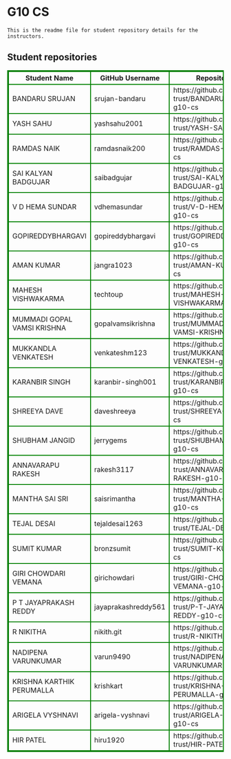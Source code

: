 # G10 CS
    This is the readme file for student repository details for the instructors.
## Student repositories 
<table style="border : 2px solid green; width:100%;">
<tr >
<th style="border : 2px solid green;">Student Name</th>
<th style="border : 2px solid green;">GitHub Username</th>
<th style="border : 2px solid green;">Repository link</th>
</tr>
<tr style="border : 2px solid green;">
<td style="border : 2px solid green;">BANDARU SRUJAN</td> 

<td style="border : 2px solid green;">srujan-bandaru</td> 

<td style="border : 2px solid green;">https://github.com/sure-trust/BANDARU-SRUJAN-g10-cs</td> 
</tr>

<tr style="border : 2px solid green;">
<td style="border : 2px solid green;">YASH SAHU</td> 

<td style="border : 2px solid green;">yashsahu2001</td> 

<td style="border : 2px solid green;">https://github.com/sure-trust/YASH-SAHU-g10-cs</td> 
</tr>

<tr style="border : 2px solid green;">
<td style="border : 2px solid green;">RAMDAS NAIK</td> 

<td style="border : 2px solid green;">ramdasnaik200</td> 

<td style="border : 2px solid green;">https://github.com/sure-trust/RAMDAS-NAIK-g10-cs</td> 
</tr>

<tr style="border : 2px solid green;">
<td style="border : 2px solid green;">SAI KALYAN BADGUJAR</td> 

<td style="border : 2px solid green;">saibadgujar</td> 

<td style="border : 2px solid green;">https://github.com/sure-trust/SAI-KALYAN-BADGUJAR-g10-cs</td> 
</tr>

<tr style="border : 2px solid green;">
<td style="border : 2px solid green;">V D HEMA SUNDAR</td> 

<td style="border : 2px solid green;">vdhemasundar</td> 

<td style="border : 2px solid green;">https://github.com/sure-trust/V-D-HEMA-SUNDAR-g10-cs</td> 
</tr>

<tr style="border : 2px solid green;">
<td style="border : 2px solid green;">GOPIREDDYBHARGAVI</td> 

<td style="border : 2px solid green;">gopireddybhargavi</td> 

<td style="border : 2px solid green;">https://github.com/sure-trust/GOPIREDDYBHARGAVI-g10-cs</td> 
</tr>

<tr style="border : 2px solid green;">
<td style="border : 2px solid green;">AMAN KUMAR</td> 

<td style="border : 2px solid green;">jangra1023</td> 

<td style="border : 2px solid green;">https://github.com/sure-trust/AMAN-KUMAR-g10-cs</td> 
</tr>

<tr style="border : 2px solid green;">
<td style="border : 2px solid green;">MAHESH VISHWAKARMA</td> 

<td style="border : 2px solid green;">techtoup</td> 

<td style="border : 2px solid green;">https://github.com/sure-trust/MAHESH-VISHWAKARMA-g10-cs</td> 
</tr>

<tr style="border : 2px solid green;">
<td style="border : 2px solid green;">MUMMADI GOPAL VAMSI KRISHNA</td> 

<td style="border : 2px solid green;">gopalvamsikrishna</td> 

<td style="border : 2px solid green;">https://github.com/sure-trust/MUMMADI-GOPAL-VAMSI-KRISHNA-g10-cs</td> 
</tr>

<tr style="border : 2px solid green;">
<td style="border : 2px solid green;">MUKKANDLA VENKATESH</td> 

<td style="border : 2px solid green;">venkateshm123</td> 

<td style="border : 2px solid green;">https://github.com/sure-trust/MUKKANDLA-VENKATESH-g10-cs</td> 
</tr>

<tr style="border : 2px solid green;">
<td style="border : 2px solid green;">KARANBIR SINGH</td> 

<td style="border : 2px solid green;">karanbir-singh001</td> 

<td style="border : 2px solid green;">https://github.com/sure-trust/KARANBIR-SINGH-g10-cs</td> 
</tr>

<tr style="border : 2px solid green;">
<td style="border : 2px solid green;">SHREEYA DAVE</td> 

<td style="border : 2px solid green;">daveshreeya</td> 

<td style="border : 2px solid green;">https://github.com/sure-trust/SHREEYA-DAVE-g10-cs</td> 
</tr>

<tr style="border : 2px solid green;">
<td style="border : 2px solid green;">SHUBHAM JANGID</td> 

<td style="border : 2px solid green;">jerrygems</td> 

<td style="border : 2px solid green;">https://github.com/sure-trust/SHUBHAM-JANGID-g10-cs</td> 
</tr>

<tr style="border : 2px solid green;">
<td style="border : 2px solid green;">ANNAVARAPU RAKESH</td> 

<td style="border : 2px solid green;">rakesh3117</td> 

<td style="border : 2px solid green;">https://github.com/sure-trust/ANNAVARAPU-RAKESH-g10-cs</td> 
</tr>

<tr style="border : 2px solid green;">
<td style="border : 2px solid green;">MANTHA SAI SRI</td> 

<td style="border : 2px solid green;">saisrimantha</td> 

<td style="border : 2px solid green;">https://github.com/sure-trust/MANTHA-SAI-SRI-g10-cs</td> 
</tr>

<tr style="border : 2px solid green;">
<td style="border : 2px solid green;">TEJAL DESAI</td> 

<td style="border : 2px solid green;">tejaldesai1263</td> 

<td style="border : 2px solid green;">https://github.com/sure-trust/TEJAL-DESAI-g10-cs</td> 
</tr>

<tr style="border : 2px solid green;">
<td style="border : 2px solid green;">SUMIT KUMAR</td> 

<td style="border : 2px solid green;">bronzsumit</td> 

<td style="border : 2px solid green;">https://github.com/sure-trust/SUMIT-KUMAR-g10-cs</td> 
</tr>

<tr style="border : 2px solid green;">
<td style="border : 2px solid green;">GIRI CHOWDARI VEMANA</td> 

<td style="border : 2px solid green;">girichowdari</td> 

<td style="border : 2px solid green;">https://github.com/sure-trust/GIRI-CHOWDARI-VEMANA-g10-cs</td> 
</tr>

<tr style="border : 2px solid green;">
<td style="border : 2px solid green;">P T JAYAPRAKASH REDDY</td> 

<td style="border : 2px solid green;">jayaprakashreddy561</td> 

<td style="border : 2px solid green;">https://github.com/sure-trust/P-T-JAYAPRAKASH-REDDY-g10-cs</td> 
</tr>

<tr style="border : 2px solid green;">
<td style="border : 2px solid green;">R NIKITHA</td> 

<td style="border : 2px solid green;">nikith.git</td> 

<td style="border : 2px solid green;">https://github.com/sure-trust/R-NIKITHA-g10-cs</td> 
</tr>

<tr style="border : 2px solid green;">
<td style="border : 2px solid green;">NADIPENA VARUNKUMAR</td> 

<td style="border : 2px solid green;">varun9490</td> 

<td style="border : 2px solid green;">https://github.com/sure-trust/NADIPENA-VARUNKUMAR-g10-cs</td> 
</tr>

<tr style="border : 2px solid green;">
<td style="border : 2px solid green;">KRISHNA KARTHIK PERUMALLA</td> 

<td style="border : 2px solid green;">krishkart</td> 

<td style="border : 2px solid green;">https://github.com/sure-trust/KRISHNA-KARTHIK-PERUMALLA-g10-cs</td> 
</tr>

<tr style="border : 2px solid green;">
<td style="border : 2px solid green;">ARIGELA VYSHNAVI</td> 

<td style="border : 2px solid green;">arigela-vyshnavi</td> 

<td style="border : 2px solid green;">https://github.com/sure-trust/ARIGELA-VYSHNAVI-g10-cs</td> 
</tr>

<tr style="border : 2px solid green;">
<td style="border : 2px solid green;">HIR PATEL</td> 

<td style="border : 2px solid green;">hiru1920</td> 

<td style="border : 2px solid green;">https://github.com/sure-trust/HIR-PATEL-g10-cs</td> 
</tr>
